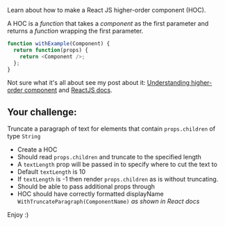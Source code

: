 Learn about how to make a React JS higher-order component (HOC).

A HOC is a _function_ that takes a _component_ as the first parameter and returns a _function_ wrapping the first parameter.

```javascript
function withExample(Component) {
  return function(props) {
    return <Component />;
  };
}
```

Not sure what it's all about see my post about it: [Understanding higher-order component](http://www.richardkotze.com/coding/understanding-higher-order-components) and [ReactJS docs](https://reactjs.org/docs/higher-order-components.html).

## Your challenge:

Truncate a paragraph of text for elements that contain `props.children` of type `String`

* Create a HOC
* Should read `props.children` and truncate to the specified length
* A `textLength` prop will be passed in to specify where to cut the text to
* Default `textLength` is 10
* If `textLength` is -1 then render `props.children` as is without truncating.
* Should be able to pass additional props through
* HOC should have correctly formatted displayName `WithTruncateParagraph(ComponentName)` _as shown in React docs_

Enjoy :)
